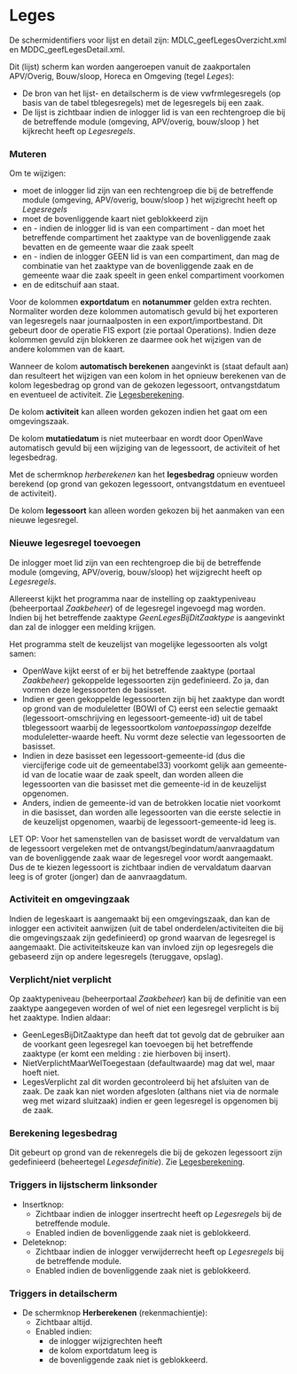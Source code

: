 # Leges

De schermidentifiers voor lijst en detail zijn: MDLC_geefLegesOverzicht.xml en MDDC_geefLegesDetail.xml.

Dit (lijst) scherm kan worden aangeroepen vanuit de zaakportalen APV/Overig, Bouw/sloop, Horeca en Omgeving (tegel _Leges_):

- De bron van het lijst- en detailscherm is de view vwfrmlegesregels (op basis van de tabel tblegesregels) met de legesregels bij een zaak.
- De lijst is zichtbaar indien de inlogger lid is van een rechtengroep die bij de betreffende module (omgeving, APV/overig, bouw/sloop ) het kijkrecht heeft op _Legesregels_.

### Muteren

Om te wijzigen:

- moet de inlogger lid zijn van een rechtengroep die bij de betreffende module (omgeving, APV/overig, bouw/sloop ) het wijzigrecht heeft op _Legesregels_
- moet de bovenliggende kaart niet geblokkeerd zijn
- en - indien de inlogger lid is van een compartiment - dan moet het betreffende compartiment het zaaktype van de bovenliggende zaak bevatten en de gemeente waar die zaak speelt
- en - indien de inlogger GEEN lid is van een compartiment, dan mag de combinatie van het zaaktype van de bovenliggende zaak en de gemeente waar die zaak speelt in geen enkel compartiment voorkomen
- en de editschuif aan staat.

Voor de kolommen **exportdatum** en **notanummer** gelden extra rechten. Normaliter worden deze kolommen automatisch gevuld bij het exporteren van legesregels naar journaalposten in een export/importbestand. Dit gebeurt door de operatie FIS export (zie portaal Operations). Indien deze kolommen gevuld zijn blokkeren ze daarmee ook het wijzigen van de andere kolommen van de kaart.

Wanneer de kolom **automatisch berekenen** aangevinkt is (staat default aan) dan resulteert het wijzigen van een kolom in het opnieuw berekenen van de kolom legesbedrag op grond van de gekozen legessoort, ontvangstdatum en eventueel de activiteit. Zie [Legesberekening](/docs/probleemoplossing/programmablokken/legesberekening.md).

De kolom **activiteit** kan alleen worden gekozen indien het gaat om een omgevingszaak.

De kolom **mutatiedatum** is niet muteerbaar en wordt door OpenWave automatisch gevuld bij een wijziging van de legessoort, de activiteit of het legesbedrag.

Met de schermknop _herberekenen_ kan het **legesbedrag** opnieuw worden berekend (op grond van gekozen legessoort, ontvangstdatum en eventueel de activiteit).

De kolom **legessoort** kan alleen worden gekozen bij het aanmaken van een nieuwe legesregel.

### Nieuwe legesregel toevoegen

De inlogger moet lid zijn van een rechtengroep die bij de betreffende module (omgeving, APV/overig, bouw/sloop) het wijzigrecht heeft op _Legesregels_.

Allereerst kijkt het programma naar de instelling op zaaktypeniveau (beheerportaal _Zaakbeheer_) of de legesregel ingevoegd mag worden. Indien bij het betreffende zaaktype _GeenLegesBijDitZaaktype_ is aangevinkt dan zal de inlogger een melding krijgen.

Het programma stelt de keuzelijst van mogelijke legessoorten als volgt samen:

- OpenWave kijkt eerst of er bij het betreffende zaaktype (portaal _Zaakbeheer_) gekoppelde legessoorten zijn gedefinieerd. Zo ja, dan vormen deze legessoorten de basisset.
- Indien er geen gekoppelde legessoorten zijn bij het zaaktype dan wordt op grond van de moduleletter (BOWI of C) eerst een selectie gemaakt (legessoort-omschrijving en legessoort-gemeente-id) uit de tabel tblegessoort waarbij de legessoortkolom _vantoepassingop_ dezelfde moduleletter-waarde heeft. Nu vormt deze selectie van legessoorten de basisset.
- Indien in deze basisset een legessoort-gemeente-id (dus die viercijferige code uit de gemeentabel33) voorkomt gelijk aan gemeente-id van de locatie waar de zaak speelt, dan worden alleen die legessoorten van die basisset met die gemeente-id in de keuzelijst opgenomen.
- Anders, indien de gemeente-id van de betrokken locatie niet voorkomt in die basisset, dan worden alle legessoorten van die eerste selectie in de keuzelijst opgenomen, waarbij de legessoort-gemeente-id leeg is.

LET OP: Voor het samenstellen van de basisset wordt de vervaldatum van de legessoort vergeleken met de ontvangst/begindatum/aanvraagdatum van de bovenliggende zaak waar de legesregel voor wordt aangemaakt. Dus de te kiezen legessoort is zichtbaar indien de vervaldatum daarvan leeg is of groter (jonger) dan de aanvraagdatum.

### Activiteit en omgevingzaak

Indien de legeskaart is aangemaakt bij een omgevingszaak, dan kan de inlogger een activiteit aanwijzen (uit de tabel onderdelen/activiteiten die bij die omgevingszaak zijn gedefinieerd) op grond waarvan de legesregel is aangemaakt. Die activiteitskeuze kan van invloed zijn op legesregels die gebaseerd zijn op andere legesregels (teruggave, opslag).

### Verplicht/niet verplicht

Op zaaktypeniveau (beheerportaal _Zaakbeheer_) kan bij de definitie van een zaaktype aangegeven worden of wel of niet een legesregel verplicht is bij het zaaktype.
Indien aldaar:

- GeenLegesBijDitZaaktype dan heeft dat tot gevolg dat de gebruiker aan de voorkant geen legesregel kan toevoegen bij het betreffende zaaktype (er komt een melding : zie hierboven bij insert).
- NietVerplichtMaarWelToegestaan (defaultwaarde) mag dat wel, maar hoeft niet.
- LegesVerplicht zal dit worden gecontroleerd bij het afsluiten van de zaak. De zaak kan niet worden afgesloten (althans niet via de normale weg met wizard sluitzaak) indien er geen legesregel is opgenomen bij de zaak.

### Berekening legesbedrag

Dit gebeurt op grond van de rekenregels die bij de gekozen legessoort zijn gedefinieerd (beheertegel _Legesdefinitie_). Zie [Legesberekening](/docs/probleemoplossing/programmablokken/legesberekening.md).

### Triggers in lijstscherm linksonder

- Insertknop:
  - Zichtbaar indien de inlogger insertrecht heeft op _Legesregels_ bij de betreffende module.
  - Enabled indien de bovenliggende zaak niet is geblokkeerd.
- Deleteknop:
  - Zichtbaar indien de inlogger verwijderrecht heeft op _Legesregels_ bij de betreffende module.
  - Enabled indien de bovenliggende zaak niet is geblokkeerd.

### Triggers in detailscherm

- De schermknop **Herberekenen** (rekenmachientje):
  - Zichtbaar altijd.
  - Enabled indien:
    - de inlogger wijzigrechten heeft
    - de kolom exportdatum leeg is
    - de bovenliggende zaak niet is geblokkeerd.
